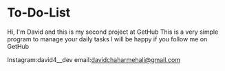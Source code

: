 # To-Do-List

Hi, I'm David and this is my second project at GetHub
This is a very simple program to manage your daily tasks
I will be happy if you follow me on GetHub

Instagram:david4__dev
email:davidchaharmehali@gmail.com